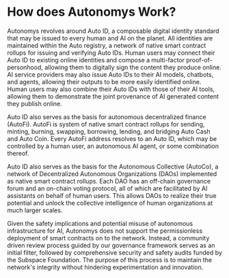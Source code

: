 # How does Autonomys Work?

Autonomys revolves around Auto ID, a composable digital identity standard that may be issued to every human and AI on the planet. All identities are maintained within the Auto registry, a network of native smart contract rollups for issuing and verifying Auto IDs. Human users may connect their Auto ID to existing online identities and compose a multi-factor proof-of-personhood, allowing them to digitally sign the content they produce online. AI service providers may also issue Auto IDs to their AI models, chatbots, and agents, allowing their outputs to be more easily identified online. Human users may also combine their Auto IDs with those of their AI tools, allowing them to demonstrate the joint provenance of AI generated content they publish online.

Auto ID also serves as the basis for autonomous decentralized finance (AutoFi). AutoFi is system of native smart contract rollups for sending, minting, burning, swapping, borrowing, lending, and bridging Auto Cash and Auto Coin. Every AutoFi address resolves to an Auto ID, which may be controlled by a human user, an autonomous AI agent, or some combination thereof.

Auto ID also serves as the basis for the Autonomous Collective (AutoCo), a network of Decentralized Autonomous Organizations (DAOs) implemented as native smart contract rollups. Each DAO has an off-chain governance forum and an on-chain voting protocol, all of which are facilitated by AI assistants on behalf of human users. This allows DAOs to realize their true potential and unlock the collective intelligence of human organizations at much larger scales.

Given the safety implications and potential misuse of autonomous infrastructure for AI, Autonomys does not support the permissionless deployment of smart contracts on to the network. Instead, a community driven review process guided by our governance framework serves as an initial filter, followed by comprehensive security and safety audits funded by the Subspace Foundation. The purpose of this process is to maintain the network's integrity without hindering experimentation and innovation.
